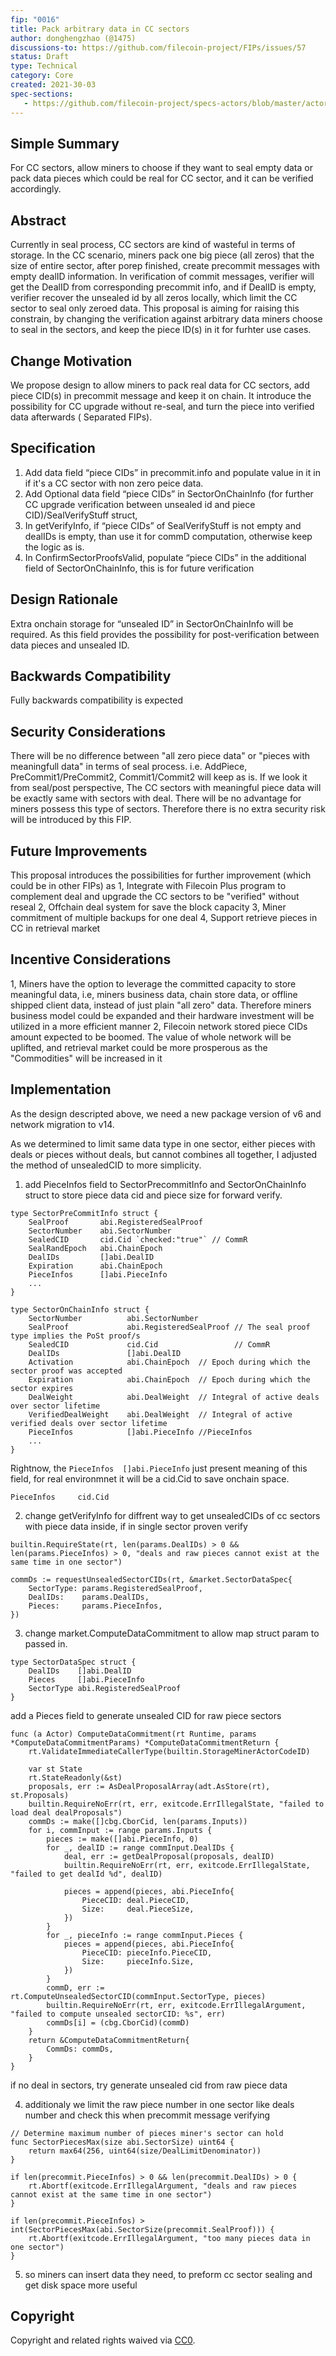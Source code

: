 ```yaml
---
fip: "0016"
title: Pack arbitrary data in CC sectors
author: donghengzhao (@1475)
discussions-to: https://github.com/filecoin-project/FIPs/issues/57
status: Draft
type: Technical
category: Core
created: 2021-30-03
spec-sections:
   - https://github.com/filecoin-project/specs-actors/blob/master/actors/builtin/miner/miner_actor.go
---
```


## Simple Summary

For CC sectors, allow miners to choose if they want to seal empty data or pack data pieces which could be real for CC
sector, and it can be verified accordingly.

## Abstract

Currently in seal process, CC sectors are kind of wasteful in terms of storage. In the CC scenario, miners pack one big piece (all zeros) that the size of entire sector, after porep finished, create precommit messages with empty dealID information. In verification of commit messages, verifier will get the DealID from corresponding precommit info, and if DealID is empty, verifier recover the unsealed id by all zeros locally, which limit the CC sector to seal only zeroed data.
This proposal is aiming for raising this constrain, by changing the verification against arbitrary data miners choose to seal in the sectors, and keep the piece ID(s) in it for furhter use cases.

## Change Motivation

We propose design to allow miners to pack real data for CC sectors, add piece CID(s) in precommit message and keep it on chain. It introduce the possibility for CC upgrade without re-seal, and turn the piece into verified data afterwards (
Separated FIPs).

## Specification

1. Add data field “piece CIDs” in precommit.info and populate value in it in if it's a CC sector with non zero peice data.
4. Add Optional data field “piece CIDs” in SectorOnChainInfo (for further CC upgrade verification between unsealed id
   and piece CID)/SealVerifyStuff struct,
5. In getVerifyInfo, if “piece CIDs” of SealVerifyStuff is not empty and dealIDs is empty, than use it for commD computation, otherwise keep the logic as is.
6. In ConfirmSectorProofsValid, populate “piece CIDs” in the additional field of SectorOnChainInfo, this is for future
   verification

## Design Rationale

Extra onchain storage for “unsealed ID” in SectorOnChainInfo will be required. As this field provides the possibility
for post-verification between data pieces and unsealed ID.

## Backwards Compatibility

Fully backwards compatibility is expected

## Security Considerations

There will be no difference between "all zero piece data" or "pieces with meaningfull data" in terms of seal process. i.e. AddPiece, PreCommit1/PreCommit2, Commit1/Commit2 will keep as is. If we look it from seal/post perspective, The CC sectors with meaningful piece data will be exactly same with sectors with deal. There will be no advantage for miners possess this type of sectors. Therefore there is no extra security risk will be introduced by this FIP.

## Future Improvements

This proposal introduces the possibilities for further improvement (which could be in other FIPs) as
1, Integrate with Filecoin Plus program to complement deal and upgrade the CC sectors to be "verified" without reseal
2, Offchain deal system for save the block capacity
3, Miner commitment of multiple backups for one deal
4, Support retrieve pieces in CC in retrieval market

## Incentive Considerations

1, Miners have the option to leverage the committed capacity to store meaningful data, i.e, miners business data, chain store data, or offline shipped client data, instead of just plain "all zero" data. Therefore miners business model could be expanded and their hardware investment will be utilized in a more efficient manner
2, Filecoin network stored piece CIDs amount expected to be boomed. The value of whole network will be uplifted, and retrieval market could be more prosperous as the "Commodities" will be increased in it

## Implementation

As the design descripted above, we need a new package version of v6 and network migration to v14.

As we determined to limit same data type in one sector, either pieces with deals or pieces without deals, but cannot combines all together, I adjusted the method of unsealedCID to more simplicity.

1. add PieceInfos field to SectorPrecommitInfo and SectorOnChainInfo struct to store piece data cid and piece size for forward verify.
```
type SectorPreCommitInfo struct {
	SealProof       abi.RegisteredSealProof
	SectorNumber    abi.SectorNumber
	SealedCID       cid.Cid `checked:"true"` // CommR
	SealRandEpoch   abi.ChainEpoch
	DealIDs         []abi.DealID
	Expiration      abi.ChainEpoch
	PieceInfos      []abi.PieceInfo
	...
}

type SectorOnChainInfo struct {
	SectorNumber          abi.SectorNumber
	SealProof             abi.RegisteredSealProof // The seal proof type implies the PoSt proof/s
	SealedCID             cid.Cid                 // CommR
	DealIDs               []abi.DealID
	Activation            abi.ChainEpoch  // Epoch during which the sector proof was accepted
	Expiration            abi.ChainEpoch  // Epoch during which the sector expires
	DealWeight            abi.DealWeight  // Integral of active deals over sector lifetime
	VerifiedDealWeight    abi.DealWeight  // Integral of active verified deals over sector lifetime
	PieceInfos            []abi.PieceInfo //PieceInfos
	...
}
```

Rightnow, the `PieceInfos  []abi.PieceInfo` just present meaning of this field, for real environmnet it will be a cid.Cid to save onchain space. 
```
PieceInfos     cid.Cid 
```

2. change getVerifyInfo for diffrent way to get unsealedCIDs of cc sectors with piece data inside, if in single sector proven verify
```
builtin.RequireState(rt, len(params.DealIDs) > 0 && len(params.PieceInfos) > 0, "deals and raw pieces cannot exist at the same time in one sector")

commDs := requestUnsealedSectorCIDs(rt, &market.SectorDataSpec{
	SectorType: params.RegisteredSealProof,
	DealIDs:    params.DealIDs,
	Pieces:     params.PieceInfos,
})
```

3. change market.ComputeDataCommitment to allow map struct param to passed in.
```
type SectorDataSpec struct {
	DealIDs    []abi.DealID
	Pieces     []abi.PieceInfo
	SectorType abi.RegisteredSealProof
}
```
add a Pieces field to generate unsealed CID for raw piece sectors

```
func (a Actor) ComputeDataCommitment(rt Runtime, params *ComputeDataCommitmentParams) *ComputeDataCommitmentReturn {
	rt.ValidateImmediateCallerType(builtin.StorageMinerActorCodeID)

	var st State
	rt.StateReadonly(&st)
	proposals, err := AsDealProposalArray(adt.AsStore(rt), st.Proposals)
	builtin.RequireNoErr(rt, err, exitcode.ErrIllegalState, "failed to load deal dealProposals")
	commDs := make([]cbg.CborCid, len(params.Inputs))
	for i, commInput := range params.Inputs {
		pieces := make([]abi.PieceInfo, 0)
		for _, dealID := range commInput.DealIDs {
			deal, err := getDealProposal(proposals, dealID)
			builtin.RequireNoErr(rt, err, exitcode.ErrIllegalState, "failed to get dealId %d", dealID)

			pieces = append(pieces, abi.PieceInfo{
				PieceCID: deal.PieceCID,
				Size:     deal.PieceSize,
			})
		}
		for _, pieceInfo := range commInput.Pieces {
			pieces = append(pieces, abi.PieceInfo{
				PieceCID: pieceInfo.PieceCID,
				Size:     pieceInfo.Size,
			})
		}
		commD, err := rt.ComputeUnsealedSectorCID(commInput.SectorType, pieces)
		builtin.RequireNoErr(rt, err, exitcode.ErrIllegalArgument, "failed to compute unsealed sectorCID: %s", err)
		commDs[i] = (cbg.CborCid)(commD)
	}
	return &ComputeDataCommitmentReturn{
		CommDs: commDs,
	}
}
```

if no deal in sectors, try generate unsealed cid from raw piece data


4. additionaly we limit the raw piece number in one sector like deals number and check this when precommit message verifying
```
// Determine maximum number of pieces miner's sector can hold
func SectorPiecesMax(size abi.SectorSize) uint64 {
	return max64(256, uint64(size/DealLimitDenominator))
}
```

```
if len(precommit.PieceInfos) > 0 && len(precommit.DealIDs) > 0 {
	rt.Abortf(exitcode.ErrIllegalArgument, "deals and raw pieces cannot exist at the same time in one sector")
}

if len(precommit.PieceInfos) > int(SectorPiecesMax(abi.SectorSize(precommit.SealProof))) {
	rt.Abortf(exitcode.ErrIllegalArgument, "too many pieces data in one sector")
}
```

5. so miners can insert data they need, to preform cc sector sealing and get disk space more useful

## Copyright

Copyright and related rights waived via [CC0](https://creativecommons.org/publicdomain/zero/1.0/).